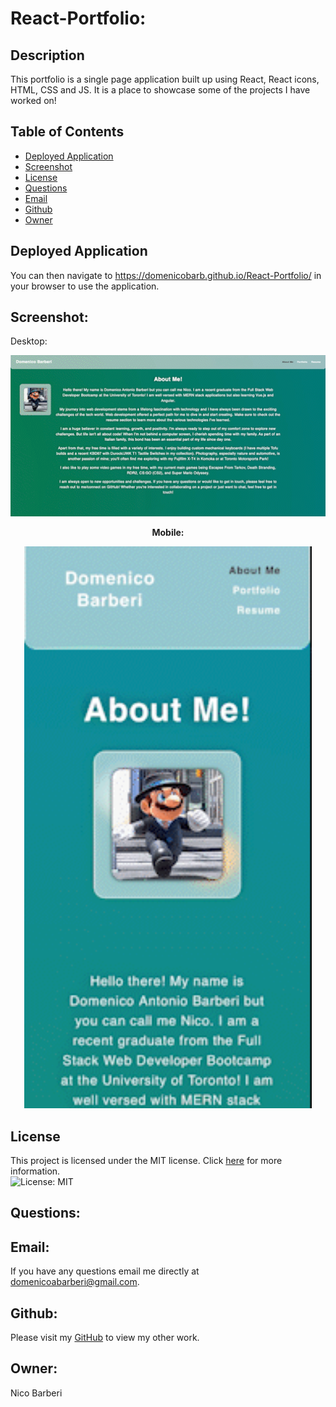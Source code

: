 # React-Portfolio:

## Description
This portfolio is a single page application built up using React, React icons, HTML, CSS and JS. It is a place to showcase some of the projects I have worked on!

## Table of Contents

* [Deployed Application](#deployed-application)
* [Screenshot](#screenshot)
* [License](#license)
* [Questions](#Questions)
* [Email](#Email)
* [Github](#Github)
* [Owner](#Owner)


## Deployed Application
You can then navigate to https://domenicobarb.github.io/React-Portfolio/ in your browser to use the application.

## Screenshot:
Desktop:

![Screenshot of Application on Desktop](./src/assets/screenshot/NewDesktopLoop.gif)

<p align="center">
  <b>Mobile:</b>
</p>

<p align="center">
  <img width="460" src="./src/assets/screenshot/NewMobileLoop.gif">
</p>

## License
This project is licensed under the MIT license. Click [here](https://opensource.org/licenses/MIT) for more information.<br>
![License: MIT](https://img.shields.io/badge/License-MIT-yellow.svg)


## Questions:
## Email:
If you have any questions email me directly at domenicoabarberi@gmail.com.

## Github:
Please visit my [GitHub](https://github.com/DomenicoBarb) to view my other work.

## Owner:
Nico Barberi
